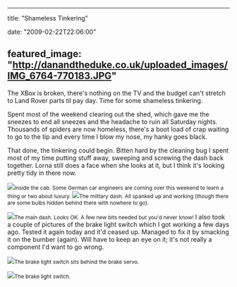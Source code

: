 
---
title: "Shameless Tinkering"

date: "2009-02-22T22:06:00"

featured_image: "http://danandtheduke.co.uk/uploaded_images/IMG_6764-770183.JPG"
---


The <span>XBox</span> is broken, there's nothing on the TV and the budget can't stretch to Land Rover parts til pay day.  Time for some shameless tinkering.

Spent most of the weekend clearing out the shed, which gave me the sneezes to end all sneezes and the headache to ruin all Saturday nights.  Thousands of spiders are now homeless, there's a boot load of crap waiting to go to the tip and every time I blow my nose, my <span>hanky</span> goes black.

That done, the tinkering could begin.  <span>Bitten</span> hard by the cleaning bug I spent most of my time putting stuff away, sweeping and screwing the dash back together.  Lorna still does a face when she looks at it, but I think it's looking pretty tidy in there now.

<a href="http://danandtheduke.co.uk/uploaded_images/IMG_6764-770238.JPG"><img src="/images/shameless-tinkering/IMG_6764-770183.JPG"/></a><span style="font-size:85%;">Inside the cab.  Some German car engineers are coming over this weekend to learn a thing or two about luxury.
</span>
<a href="http://danandtheduke.co.uk/uploaded_images/IMG_6765-770332.JPG"><img src="/images/shameless-tinkering/IMG_6765-770277.JPG"/></a><span style="font-size:85%;">The military dash.  All spanked up and working (though there are some bulbs hidden behind there with nowhere to go).</span>

<a href="http://danandtheduke.co.uk/uploaded_images/IMG_6767-727559.JPG"><img src="/images/shameless-tinkering/IMG_6767-727550.JPG"/></a><span style="font-size:85%;">The main dash.  Looks OK.  A few new bits needed but you'd never know!
</span>
I also took a couple of pictures of the brake light switch which I got working a few days ago.  Tested it again today and it'd ceased up.  Managed to fix it by smacking it on the bumber (again).  Will have to keep an eye on it; it's not really a component I'd want to go wrong.

<a href="http://danandtheduke.co.uk/uploaded_images/IMG_6785-797720.JPG"><img src="/images/shameless-tinkering/IMG_6785-797713.JPG"/></a><span style="font-size:85%;">The brake light switch sits <span>behind</span> the brake servo.</span>

<a href="http://danandtheduke.co.uk/uploaded_images/IMG_6781-797689.JPG"><img src="/images/shameless-tinkering/IMG_6781-797680.JPG"/></a><span style="font-size:85%;">The brake light switch.
</span>